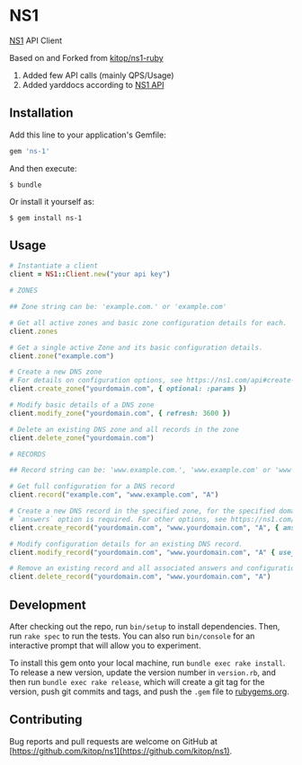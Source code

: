 # NS1

[NS1](https://ns1.com/) API Client

Based on and Forked from [kitop/ns1-ruby](https://github.com/kitop/ns1-ruby) 
1. Added few API calls (mainly QPS/Usage)
2. Added yarddocs according to [NS1 API](https://ns1.com/api)

## Installation

Add this line to your application's Gemfile:

```ruby
gem 'ns-1'
```

And then execute:

    $ bundle

Or install it yourself as:

    $ gem install ns-1

## Usage

```ruby
# Instantiate a client
client = NS1::Client.new("your api key")

# ZONES

## Zone string can be: 'example.com.' or 'example.com'

# Get all active zones and basic zone configuration details for each.
client.zones

# Get a single active Zone and its basic configuration details.
client.zone("example.com")

# Create a new DNS zone
# For details on configuration options, see https://ns1.com/api#create-a-new-dns-zone
client.create_zone("yourdomain.com", { optional: :params })

# Modify basic details of a DNS zone
client.modify_zone("yourdomain.com", { refresh: 3600 })

# Delete an existing DNS zone and all records in the zone
client.delete_zone("yourdomain.com")

# RECORDS

## Record string can be: 'www.example.com.', 'www.example.com' or 'www'

# Get full configuration for a DNS record
client.record("example.com", "www.example.com", "A")

# Create a new DNS record in the specified zone, for the specified domain, of the given record type
# `answers` option is required. For other options, see https://ns1.com/api#create-a-new-dns-record
client.create_record("yourdomain.com", "www.yourdomain.com", "A", { answers: [] })

# Modify configuration details for an existing DNS record.
client.modify_record("yourdomain.com", "www.yourdomain.com", "A" { use_client_subnet: false })

# Remove an existing record and all associated answers and configuration details
client.delete_record("yourdomain.com", "www.yourdomain.com", "A")
```

## Development

After checking out the repo, run `bin/setup` to install dependencies. Then, run `rake spec` to run the tests. You can also run `bin/console` for an interactive prompt that will allow you to experiment.

To install this gem onto your local machine, run `bundle exec rake install`. To release a new version, update the version number in `version.rb`, and then run `bundle exec rake release`, which will create a git tag for the version, push git commits and tags, and push the `.gem` file to [rubygems.org](https://rubygems.org).

## Contributing

Bug reports and pull requests are welcome on GitHub at [https://github.com/kitop/ns1](https://github.com/kitop/ns1).
